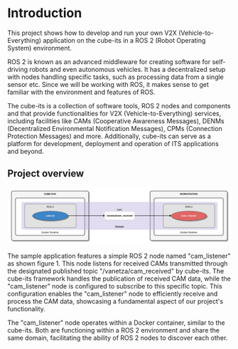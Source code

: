 # Introduction

This project shows how to develop and run your own V2X (Vehicle-to-Everything) application on the cube-its in a ROS 2 (Robot Operating System) environment.

ROS 2 is known as an advanced middleware for creating software for self-driving robots and even autonomous vehicles. It has a decentralized setup with nodes handling specific tasks, such as processing data from a single sensor etc. Since we will be working with ROS, it makes sense to get familiar with the environment and features of ROS.

The cube-its is a collection of software tools, ROS 2 nodes and components and that provide functionalities for V2X (Vehicle-to-Everything) services, including facilities like CAMs (Cooperative Awareness Messages), DENMs (Decentralized Environmental Notification Messages), CPMs (Connection Protection Messages) and more. Additionally, cube-its can serve as a platform for development, deployment and operation of ITS applications and beyond.

## Project overview

![Figure 1 - Project overview](images/cam_listener.png)

The sample application features a simple ROS 2 node named "cam_listener" as shown figure 1. This node listens for received CAMs transmitted through the designated published topic "/vanetza/cam_received" by cube-its. The cube-its framework handles the publication of received CAM data, while the "cam_listener" node is configured to subscribe to this specific topic. This configuration enables the "cam_listener" node to efficiently receive and process the CAM data, showcasing a fundamental aspect of our project's functionality.

The "cam_listener" node operates within a Docker container, similar to the cube-its. Both are functioning within a ROS 2 environment and share the same domain, facilitating the ability of ROS 2 nodes to discover each other.